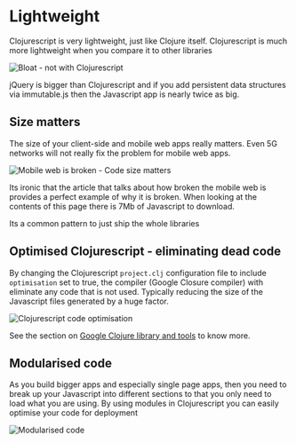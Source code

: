 # Lightweight

Clojurescript is very lightweight, just like Clojure itself.  Clojurescript is much more lightweight when you compare it to other libraries


![Bloat - not with Clojurescript](/images/clojurescript-bloat-thinner-than-jquery-immutablejs.png)

jQuery is bigger than Clojurescript and if you add persistent data structures via immutable.js then the Javascript app is nearly twice as big.


## Size matters

The size of your client-side and mobile web apps really matters.  Even 5G networks will not really fix the problem for mobile web apps.

![Mobile web is broken - Code size matters](/images/clojurescript-the-mobile-web-sucks.png)

Its ironic that the article that talks about how broken the mobile web is provides a perfect example of why it is broken.  When looking at the contents of this page there is 7Mb of Javascript to download.

Its a common pattern to just ship the whole libraries


## Optimised Clojurescript - eliminating dead code

By changing the Clojurescript `project.clj` configuration file to include `optimisation` set to true, the compiler (Google Closure compiler) with eliminate any code that is not used.  Typically reducing the size of the Javascript files generated by a huge factor.

![Clojurescript code optimisation](/images/clojurescript-google-clojure-compiler-code-size.png)

See the section on [Google Clojure library and tools](google-clojure) to know more.


## Modularised code

As you build bigger apps and especially single page apps, then you need to break up your Javascript into different sections to that you only need to load what you are using.  By using modules in Clojurescript you can easily optimise your code for deployment

![Modularised code](/images/clojurescript-modules-code-optiomisation.png)
